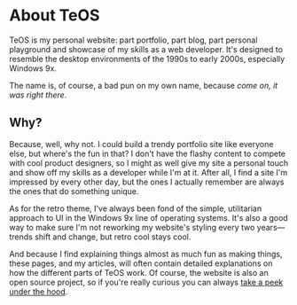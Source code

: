 # About TeOS

TeOS is my personal website: part portfolio, part blog, part personal playground and showcase of my skills as a web developer. It's designed to resemble the desktop environments of the 1990s to early 2000s, especially Windows 9x.

The name is, of course, a bad pun on my own name, because _come on, it was right there_.

## Why?

Because, well, why not. I could build a trendy portfolio site like everyone else, but where's the fun in that? I don't have the flashy content to compete with cool product designers, so I might as well give my site a personal touch and show off my skills as a developer while I'm at it. After all, I find a site I'm impressed by every other day, but the ones I actually remember are always the ones that do something unique.

As for the retro theme, I've always been fond of the simple, utilitarian approach to UI in the Windows 9x line of operating systems. It's also a good way to make sure I'm not reworking my website's styling every two years—trends shift and change, but retro cool stays cool.

And because I find explaining things almost as much fun as making things, these pages, and my articles, will often contain detailed explanations on how the different parts of TeOS work. Of course, the website is also an open source project, so if you're really curious you can always [take a peek under the hood](https://github.com/teofum/dither).
